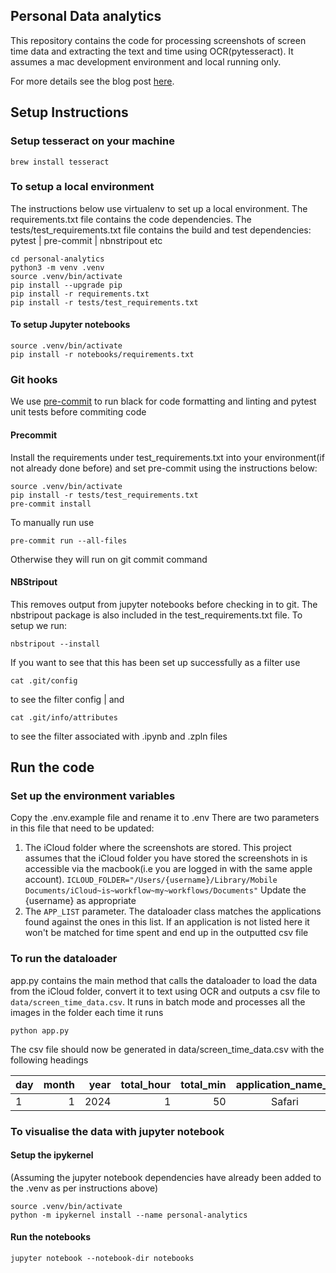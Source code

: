 ## Personal Data analytics
This repository contains the code for processing screenshots of screen time data and extracting the text and time using OCR(pytesseract). It assumes a mac development environment and local running only.
<br>

For more details see the blog post [here](https://karendavis.io/posts/01_screentime_analytics/).


## Setup Instructions
### Setup tesseract on your machine
```shell
brew install tesseract
```

### To setup a local environment
The instructions below use virtualenv to set up a local environment. The requirements.txt file contains the code dependencies. The tests/test_requirements.txt file contains the build and test dependencies: pytest    |    pre-commit    |     nbnstripout etc
```shell
cd personal-analytics
python3 -m venv .venv
source .venv/bin/activate
pip install --upgrade pip
pip install -r requirements.txt
pip install -r tests/test_requirements.txt

```
#### To setup Jupyter notebooks

```shell
source .venv/bin/activate
pip install -r notebooks/requirements.txt

```

### Git hooks
We use [pre-commit]( https://pre-commit.com) to run black for code formatting and linting and pytest unit tests before
commiting code


#### Precommit
Install the requirements under test_requirements.txt into your environment(if not already done before) and set pre-commit using the instructions below:
```shell
source .venv/bin/activate
pip install -r tests/test_requirements.txt
pre-commit install

```
To manually run use

```shell
pre-commit run --all-files
```
Otherwise they will run on git commit command

#### NBStripout
This removes output from jupyter notebooks before checking in to git.
The nbstripout package is also included in the test_requirements.txt file. To setup we run:

```shell
nbstripout --install
```

If you want to see that this has been set up successfully as a filter use
```shell
cat .git/config
```
to see the filter config    |    and
```shell
cat .git/info/attributes
```
to see the filter associated with .ipynb and .zpln files


## Run the code
### Set up the environment variables
Copy the .env.example file and rename it to .env
There are two parameters in this file that need to be updated:
1. The iCloud folder where the screenshots are stored. This project assumes that the iCloud folder you have stored the screenshots in is accessible via the macbook(i.e you are logged in with the same apple account).
```ICLOUD_FOLDER="/Users/{username}/Library/Mobile Documents/iCloud~is~workflow~my~workflows/Documents"``` Update the {username} as appropriate
2. The ```APP_LIST``` parameter. The dataloader class matches the applications found against the ones in this list. If an application is not listed here it won't be matched for time spent and end up in the outputted csv file

### To run the dataloader
app.py contains the main method that calls the dataloader to load the data from the iCloud folder, convert it to text using OCR and outputs a csv file to ```data/screen_time_data.csv```. It runs in batch mode and processes all the images in the folder each time it runs
```shell
python app.py
```
The csv file should now be generated in data/screen_time_data.csv with the following headings

|   day    |      month |       year |     total_hour |      total_min |   application_name_0    |    application_hour_0 | application_min_0 | application_name_1     |     application_hour_1 | application_min_1 | application_name_2     |     application_hour_2 |        application_min_2 |
|   ---    |-----------:|-----------:|---------------:|---------------:|:-----------------------:|----------------------:|------------------:|:-----------------------|-----------------------:|------------------:|:-----------------------|-----------------------:|-------------------------:|
|    1     |          1 |       2024 |              1 |             50 |         Safari          |                     0 |                45 |Netflix                 |                      0 |                40 | Gmail                  |                      0 |                       25 |

### To visualise the data with jupyter notebook
#### Setup the ipykernel
(Assuming the jupyter notebook dependencies have already been added to the .venv as per instructions above)
```shell
source .venv/bin/activate
python -m ipykernel install --name personal-analytics
```
#### Run the notebooks
```shell
jupyter notebook --notebook-dir notebooks
```
